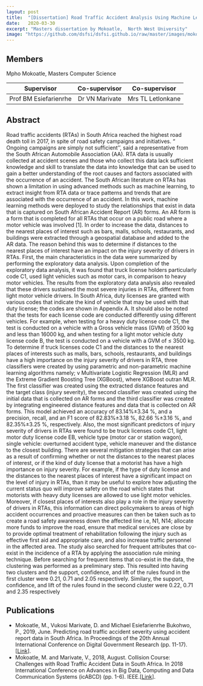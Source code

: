 ```yaml
---
layout: post
title:  "[Dissertation] Road Traffic Accident Analysis Using Machine Learning Techniques for Soshanguve, Pretoria"
date:   2020-03-30
excerpt: "Masters dissertation by Mokoatle,  North West University"
image: "https://github.com/dsfsi/dsfsi.github.io/raw/master/images/mokoatleImg.png"
---
```

## Members
Mpho Mokoatle, Masters Computer Science

| Supervisor     | Co-supervisor   | Co-supervisor |
|--------------- |:---------------:|:---------------:|
|Prof BM Esiefarienrhe| Dr VN Marivate| Mrs TL Letlonkane|

## Abstract
Road traffic accidents (RTAs) in South Africa reached the highest road death toll in 2017, in  spite of road safety campaigns and initiatives. “ Ongoing campaigns are simply not sufficient’’, 
said a representative from the South African Automobile Association (AA). RTA data is usually
collected at accident scenes and those who collect this data lack sufficient knowledge and skill to 
translate the data into knowledge that can be used to gain a better understanding of the root 
causes and factors associated with the occurrence of an accident. The South African literature on 
RTAs has shown a limitation in using advanced methods such as machine learning, to extract 
insight from RTA data or trace patterns and trends that are associated with the occurrence of an 
accident. In this work, machine learning methods were deployed to study the relationships that 
exist in data that is captured on South African Accident Report (AR) forms. An AR form is a 
form that is completed for all RTAs that occur on a public road where a motor vehicle was 
involved [1]. In order to increase the data, distances to the nearest places of interest such as bars, 
malls, schools, restaurants, and buildings were extracted through a geospatial database and added 
to the AR data. The reason behind this was to determine if distances to the nearest places of 
interest have an impact on the injury severity of drivers in RTAs. First, the main characteristics 
in the data were summarized by performing the exploratory data analysis. Upon completion of 
the exploratory data analysis, it was found that truck license holders particularly code C1, used 
light vehicles such as motor cars, in comparison to heavy motor vehicles. The results from the 
exploratory data analysis also revealed that these drivers sustained the most severe injuries in 
RTAs, different from light motor vehicle drivers. In South Africa, duty licenses are granted with 
various codes that indicate the kind of vehicle that may be used with that duty license; the codes 
are shown in Appendix A. It should also be noted that the tests for each license code are
conducted differently using different vehicles. For example, when testing for a heavy duty 
license code C1, the test is conducted on a vehicle with a Gross vehicle mass (GVM) of 3500 kg 
and less than 16000 kg, and when testing for a light motor vehicle duty license code B, the test is 
conducted on a vehicle with a GVM of ≤ 3500 kg. To determine if truck licenses code C1 and
the distances to the nearest places of interests such as malls, bars, schools, restaurants, and 
buildings have a high importance on the injury severity of drivers in RTA, three classifiers were 
created by using parametric and non-parametric machine learning algorithms namely; v
Multivariate Logistic Regression (MLR) and the Extreme Gradient Boosting Tree (XGBoost), 
where XGBoost outran MLR. The first classifier was created using the extracted distance 
features and the target class (injury severity), the second classifier was created using the initial 
data that is collected on AR forms and the third classifier was created by integrating engineered 
distance features and data that is collected on AR forms. This model achieved an accuracy of 
83.14%±3.34 %, and a precision, recall, and an F1 score of 82.83%±3.18 %, 82.66 %±3.16 %, 
and 82.35%±3.25 %, respectively. Also, the most significant predictors of injury severity of 
drivers in RTAs were found to be truck licenses code C1, light motor duty license code EB, 
vehicle type (motor car or station wagon), single vehicle: overturned accident type, vehicle 
maneuver and the distance to the closest building. There are several mitigation strategies that can 
arise as a result of confirming whether or not the distances to the nearest places of interest, or if 
the kind of duty license that a motorist has have a high importance on injury severity. For 
example, if the type of duty license and the distances to the nearest places of interest have a 
significant impact on the level of injury in RTAs, than it may be useful to explore how adjusting 
the current status quo will improve safety on the road which states that motorists with heavy duty 
licenses are allowed to use light motor vehicles. Moreover, if closest places of interests also play 
a role in the injury severity of drivers in RTAs, this information can direct policymakers to areas 
of high accident occurrences and proactive measures can then be taken such as to create a road 
safety awareness down the affected line i.e, N1, N14; allocate more funds to improve the road, 
ensure that medical services are close by to provide optimal treatment of rehabilitation following 
the injury such as effective first aid and appropriate care, and also increase traffic personnel in 
the affected area.
The study also searched for frequent attributes that co-exist in the incidence of a RTA by 
applying the association rule mining technique. Before searching for frequent items that co-exist 
in the data, the clustering was performed as a preliminary step. This resulted into having two 
clusters and the support, confidence, and lift of the rules found in the first cluster were 0.21, 0.71 
and 2.05 respectively. Similary, the support, confidence, and lift of the rules found in the second 
cluster were 0.22, 0.71 and 2.35 respectively
## Publications
* Mokoatle, M., Vukosi Marivate, D. and Michael Esiefarienrhe Bukohwo, P., 2019, June. Predicting road traffic accident severity using accident report data in South Africa. In Proceedings of the 20th Annual International Conference on Digital Government Research (pp. 11-17). [[Link](https://dl.acm.org/doi/abs/10.1145/3325112.3325211)].
* Mokoatle, M. and Marivate, V., 2018, August. Collision Course: Challenges with Road Traffic Accident Data in South Africa. In 2018 International Conference on Advances in Big Data, Computing and Data Communication Systems (icABCD) (pp. 1-6). IEEE.[[Link](https://ieeexplore.ieee.org/abstract/document/8465419)].
